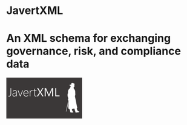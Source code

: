 # JavertXML
An XML schema for exchanging governance, risk, and compliance data
===
<img src="./javert.png" alt="logo" width="200"/>
